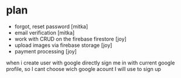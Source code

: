 # plan

- forgot, reset password [mitka]
- email verification [mitka]
- work with CRUD on the firebase firestore [joy]
- upload images via firebase storage [joy]
- payment processing [joy]

when i create user with google directly sign me in with current google profile, so I cant choose wich google acount I will use to sign up
